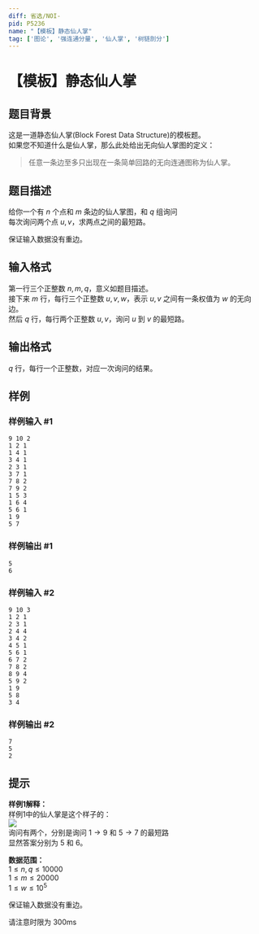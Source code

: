 ```yaml
---
diff: 省选/NOI-
pid: P5236
name: "【模板】静态仙人掌"
tag: ['图论', '强连通分量', '仙人掌', '树链剖分']
---
```

# 【模板】静态仙人掌
## 题目背景

这是一道静态仙人掌(Block Forest Data Structure)的模板题。   
如果您不知道什么是仙人掌，那么此处给出无向仙人掌图的定义：  
>任意一条边至多只出现在一条简单回路的无向连通图称为仙人掌。
## 题目描述

给你一个有 $n$ 个点和 $m$ 条边的仙人掌图，和 $q$ 组询问  
每次询问两个点 $u,v$，求两点之间的最短路。

保证输入数据没有重边。
## 输入格式

第一行三个正整数 $n,m,q$，意义如题目描述。  
接下来 $m$ 行，每行三个正整数 $u,v,w$，表示 $u,v$ 之间有一条权值为 $w$ 的无向边。   
然后 $q$ 行，每行两个正整数 $u,v$，询问 $u$ 到 $v$ 的最短路。
## 输出格式

$q$ 行，每行一个正整数，对应一次询问的结果。
## 样例

### 样例输入 #1
```
9 10 2
1 2 1
1 4 1
3 4 1
2 3 1
3 7 1
7 8 2
7 9 2
1 5 3
1 6 4
5 6 1
1 9
5 7
```
### 样例输出 #1
```
5
6
```
### 样例输入 #2
```
9 10 3
1 2 1
2 3 1
2 4 4
3 4 2
4 5 1
5 6 1
6 7 2
7 8 2
8 9 4
5 9 2
1 9
5 8
3 4
```
### 样例输出 #2
```
7
5
2
```
## 提示

**样例1解释：**  
样例1中的仙人掌是这个样子的：  
![](https://cdn.luogu.com.cn/upload/pic/52854.png)   
询问有两个，分别是询问 $1\rightarrow 9$ 和 $5\rightarrow 7$ 的最短路  
显然答案分别为 $5$ 和 $6$。

**数据范围：**   
$1\le n,q \le 10000$      
$1\le m \le 20000$   
$1\le w \le 10^5$     

保证输入数据没有重边。

请注意时限为 $300\text{ms}$      


